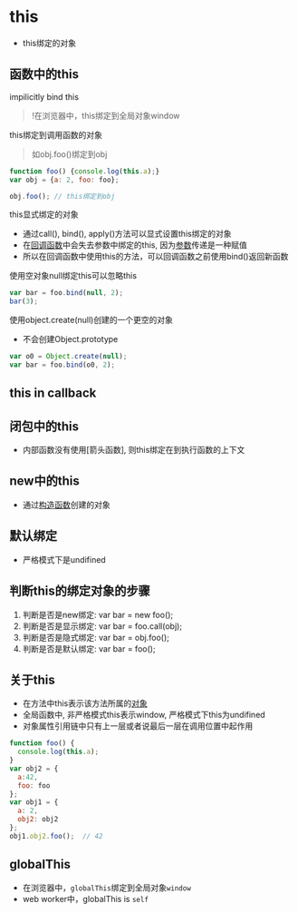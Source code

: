 # this

- this绑定的对象

## 函数中的this

impilicitly bind this

> !在浏览器中，this绑定到全局对象window


this绑定到调用函数的对象

> 如obj.foo()绑定到obj

```js
function foo() {console.log(this.a);}
var obj = {a: 2, foo: foo};

obj.foo(); // this绑定到obj
```

this显式绑定的对象

- 通过call(), bind(), apply()方法可以显式设置this绑定的对象
- 在[回调函数](callback_function.md)中会失去参数中绑定的this, 因为[参数](JavaScript_Function_Arguments.md)传递是一种赋值
- 所以在回调函数中使用this的方法，可以回调函数之前使用bind()返回新函数

使用空对象null绑定this可以忽略this


```js
var bar = foo.bind(null, 2);
bar(3);
```

使用object.create(null)创建的一个更空的对象

- 不会创建Object.prototype

```js
var o0 = Object.create(null);
var bar = foo.bind(o0, 2);
```

## this in callback



## 闭包中的this

- 内部函数没有使用[箭头函数], 则this绑定在到执行函数的上下文

## new中的this

- 通过[构造函数](JavaScript_Constructor.md)创建的对象


## 默认绑定

- 严格模式下是undifined

## 判断this的绑定对象的步骤

1. 判断是否是new绑定: var bar = new foo();
2. 判断是否是显示绑定: var bar = foo.call(obj);
3. 判断是否是隐式绑定: var bar = obj.foo();
4. 判断是否是默认绑定: var bar = foo();

## 关于this

- 在方法中this表示该方法所属的[对象](javascript_object.md)
- 全局函数中, 非严格模式this表示window, 严格模式下this为undifined
- 对象属性引用链中只有上一层或者说最后一层在调用位置中起作用


```javascript
function foo() {
  console.log(this.a);
}
var obj2 = {
  a:42,
  foo: foo
};
var obj1 = {
  a: 2,
  obj2: obj2
};
obj1.obj2.foo();  // 42
```

## globalThis

- 在浏览器中，`globalThis`绑定到全局对象`window`
- web worker中，globalThis is `self`